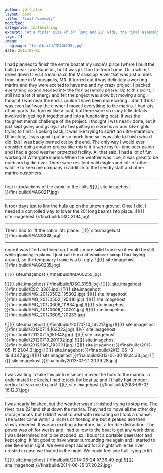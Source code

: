 ```yaml
---
author: jeff_ilse
layout: post
title: "Final Assembly"
modified:
categories: boatbuilding
excerpt: "At a finish size of 34' long and 20' wide, the final assembly is best done near the water. I never thought it would be a river."
tags: []
image:
  ogimage: "finalbuild/IMAG0235.jpg"
date: 2011-09-01
---
```


I had planned to finish the entire boat at my uncle's place (where I built the hulls) near Lake Superior, but it was just too far from home. On a whim, I drove down to visit a marina on the Mississippi River that was just 5 miles from home in Minneapolis, MN. It turned out it was definitely a working marina and they were excited to have me and my crazy project. I packed everything up and headed into the final assembly phase. Up to this point, I still had a lot of energy and felt the project was slow but moving along. I thought I was near the end. I couldn't have been more wrong. I don't think I was even half way there when I moved everything to the marina. I had lots of big parts that looked like a boat, but there were so many little details involved in getting it together and into a functioning boat. It was the toughest mental challenge of the project. I thought I was nearly done, but it just kept going and going. I started putting in more hours and late nights trying to finish. Looking back, it was like trying to sprint an ultra-marathon. Ultimately, it was good I put in so much time so I was able to finish when I did, but I was badly burned out by the end. The only way I would ever consider doing another project like this is if it were my full time occupation and I had a good weather protected facility. All that said, I had a lot of fun working at Watergate marina. When the weather was nice, it was great to be outdoors by the river. There were resident bald eagles and lots of other wildlife to keep me company in addition to the friendly staff and other marina customers. 

------

first introductions of the cabin to the hulls
![]({{ site.imagehost }}/finalbuild/IMAG0217.jpg)

-----

It took days just to line the hulls up on the uneven ground. Once I did, I needed a controlled way to lower the 20' long beams into place.
![]({{ site.imagehost }}/finalbuild/DSC_3194.jpg)


------

Then I had to lift the cabin into place.
![]({{ site.imagehost }}/finalbuild/IMAG0232.jpg)

-----

once it was lifted and lined up, I built a more solid frame so it would be still while glassing in place. I just built it out of whatever scrap I had laying around, so the temporary frame is a bit ugly.
![]({{ site.imagehost }}/finalbuild/IMAG0235.jpg)

![]({{ site.imagehost }}/finalbuild/IMAG0255.jpg)


![]({{ site.imagehost }}/finalbuild/DSC_3198.jpg)
![]({{ site.imagehost }}/finalbuild/DSC_3205.jpg)
![]({{ site.imagehost }}/finalbuild/IMG_20120502_195302.jpg)
![]({{ site.imagehost }}/finalbuild/IMG_20120502_195416.jpg)
![]({{ site.imagehost }}/finalbuild/IMG_20120606_111834.jpg)
![]({{ site.imagehost }}/finalbuild/IMG_20120609_120201.jpg)
![]({{ site.imagehost }}/finalbuild/IMG_20120609_120233.jpg)

![]({{ site.imagehost }}/finalbuild/20120714_162217.jpg)
![]({{ site.imagehost }}/finalbuild/20120714_162222.jpg)
![]({{ site.imagehost }}/finalbuild/20120715_151643.jpg)
![]({{ site.imagehost }}/finalbuild/20120719_201132.jpg)
![]({{ site.imagehost }}/finalbuild/20120901_193301.jpg)
![]({{ site.imagehost }}/finalbuild/2013-05-15 21.04.31.jpg)
![]({{ site.imagehost }}/finalbuild/2013-06-18 19.40.47.jpg)
![]({{ site.imagehost }}/finalbuild/2013-06-30 19.34.33.jpg)
![]({{ site.imagehost }}/finalbuild/2013-07-21 20.39.28.jpg)

-----

I was waiting to take this picture since I moved the hulls to the marina. In order install the keels, I had to jack the boat up and I finally had enough vertical clearance to park! 
![]({{ site.imagehost }}/finalbuild/2013-09-02 16.12.31.jpg)



-----

I was nearly finished, but the weather wasn't finished trying to stop me. The river rose 22' and shut down the marina. They had to move all the other dry storage boats, but I didn't want to deal with relocating so I took a chance. The water came within 3 inches of floating me, but it peaked and then slowly receded. It was an exciting adventure, but a terrible distraction. The power was off for weeks and I had to row to the boat to get any work done. I was determined not to be stopped, so I bought a portable generator and kept going. It felt good to have water surrounding me again and I started to see the end in sight. We even slept aboard for 3 nights while the river crested in case we floated in the night. We could feel one hull trying to lift.

![]({{ site.imagehost }}/finalbuild/2014-06-24 07.36.49.jpg)
![]({{ site.imagehost }}/finalbuild/2014-06-25 07.20.22.jpg)
